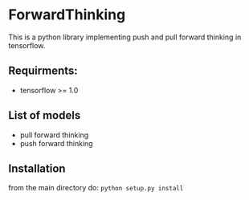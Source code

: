 # ForwardThinking

This is a python library implementing push and pull forward thinking in tensorflow.

## Requirments:
 - tensorflow >= 1.0

## List of models
 - pull forward thinking
 - push forward thinking

## Installation
from the main directory do:
`python setup.py install`

